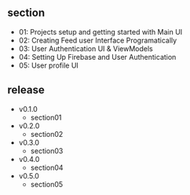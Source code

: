 ## section

- 01: Projects setup and getting started with Main UI
- 02: Creating Feed user Interface Programatically
- 03: User Authentication UI & ViewModels
- 04: Setting Up Firebase and User Authentication
- 05: User profile UI

## release

- v0.1.0
  - section01
- v0.2.0
  - section02
- v0.3.0
  - section03
- v0.4.0
  - section04
- v0.5.0
  - section05
